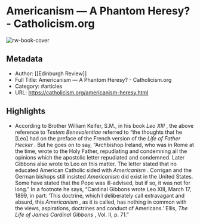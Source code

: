 # Americanism — A Phantom Heresy? - Catholicism.org

![rw-book-cover](https://readwise-assets.s3.amazonaws.com/static/images/article0.00998d930354.png)

## Metadata
- Author: [[Edinburgh Review]]
- Full Title: Americanism — A Phantom Heresy? - Catholicism.org
- Category: #articles
- URL: https://catholicism.org/americanism-heresy.html

## Highlights
- According to Brother William Keifer, S.M., in his book *Leo XIII* , the above reference to *Testem Benevolentiae* referred to “the thoughts that he [Leo] had on the preface of the French version of the *Life of Father Hecker* . But he goes on to say, “Archbishop Ireland, who was in Rome at the time, wrote to the Holy Father, repudiating and condemning all the opinions which the apostolic letter repudiated and condemned. Later Gibbons also wrote to Leo on this matter. The letter stated that no educated American Catholic sided with *Americanism* . Corrigan and the German bishops still insisted *Americanism* did exist in the United States. Some have stated that the Pope was ill-advised, but if so, it was not for long.” In a footnote he says, “Cardinal Gibbons wrote Leo XIII, March 17, 1899, in part: ‘This doctrine, which I deliberately call extravagant and absurd, this *Americanism* , as it is called, has nothing in common with the views, aspirations, doctrines and conduct of Americans.’ Ellis, *The Life of James Cardinal Gibbons* , Vol. II, p. 71.”
